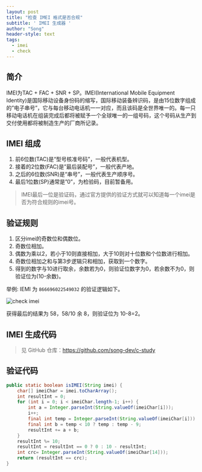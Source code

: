 ```yaml
---
layout: post
title: "检查 IMEI 格式是否合规"
subtitle: ' IMEI 生成器 '
author: "Song"
header-style: text
tags:
  - imei
  - check
---
```


## 简介

IMEI为TAC + FAC + SNR + SP。IMEI(International Mobile Equipment Identity)是国际移动设备身份码的缩写，国际移动装备辨识码，是由15位数字组成的”电子串号”，它与每台移动电话机一一对应，而且该码是全世界唯一的。每一只移动电话机在组装完成后都将被赋予一个全球唯一的一组号码，这个号码从生产到交付使用都将被制造生产的厂商所记录。

## IMEI 组成

1. 前6位数(TAC)是“型号核准号码”，一般代表机型。
2. 接着的2位数(FAC)是”最后装配号”，一般代表产地。
3. 之后的6位数(SNR)是“串号”，一般代表生产顺序号。
4. 最后1位数(SP)通常是”0”，为检验码，目前暂备用。

> IMEI最后一位是验证码，通过官方提供的验证方式就可以知道每一个imei是否为符合规则的imei号。

## 验证规则

1. 区分imei的奇数位和偶数位。
2. 奇数位相加。
3. 偶数为乘以2，若小于10则直接相加，大于10则对十位数和个位数进行相加。
4. 奇数位相加之和与第3步逻辑只和相加，获取到一个数字。
5. 得到的数字与10进行取余，余数若为0，则验证位数字为0，若余数不为0，则验证位为(10-余数)。

举例: IEMI 为 `866696022549032` 的验证逻辑如下。

![check imei](https://song-dev.github.io/img/in-post/post-c/imei-check.jpg)

获得最后的结果为 58，58/10 余 8，则验证位为 10-8=2。

## IMEI 生成代码

> 见 GitHub 仓库：https://github.com/song-dev/c-study

## 验证代码

```java
public static boolean isIMEI(String imei) {
    char[] imeiChar = imei.toCharArray();
    int resultInt = 0;
    for (int i = 0; i < imeiChar.length-1; i++) {
        int a = Integer.parseInt(String.valueOf(imeiChar[i]));
        i++;
        final int temp = Integer.parseInt(String.valueOf(imeiChar[i])) * 2;
        final int b = temp < 10 ? temp : temp - 9;
        resultInt += a + b;
    }
    resultInt %= 10;
    resultInt = resultInt == 0 ? 0 : 10 - resultInt;
    int crc= Integer.parseInt(String.valueOf(imeiChar[14]));
    return (resultInt == crc);
}
```
